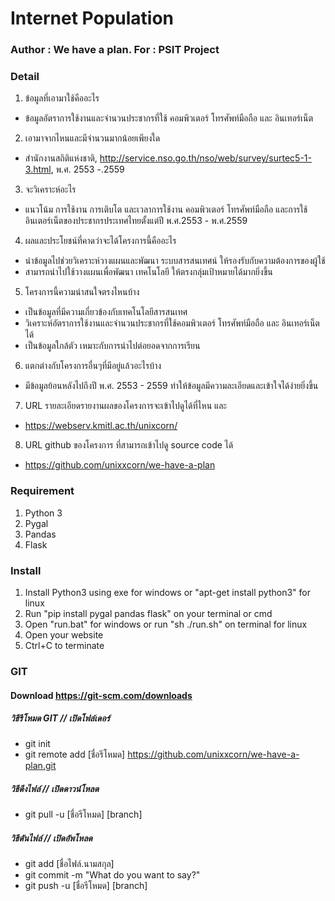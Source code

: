 # Internet Population
### Author : We have a plan. For : PSIT Project


### Detail
1. ข้อมูลที่เอามาใช้คืออะไร
  * ข้อมูลอัตราการใช้งานและจำนวนประชากรที่ใช้ คอมพิวเตอร์ โทรศัพท์มือถือ และ อินเทอร์เน็ต
2. เอามาจากไหนและมีจำนวนมากน้อยเพียงใด 
  * สำนักงานสถิติแห่งชาติ, http://service.nso.go.th/nso/web/survey/surtec5-1-3.html, พ.ศ. 2553 -.2559
3. จะวิเคราะห์อะไร
  * แนวโน้ม การใช้งาน การเติบโต และเวลาการใช้งาน คอมพิวเตอร์ โทรศัพท์มือถือ และการใช้อินเตอร์เน็ตของประชากรประเทศไทยตั้งแต่ปี พ.ศ.2553 - พ.ศ.2559
4. ผลและประโยชน์ที่คาดว่าจะได้โครงการนี้คืออะไร
  * นำข้อมูลไปช่วยวิเคราะห์วางแผนและพัฒนา ระบบสารสนเทศน์ ให้รองรับกับความต้องการของผู้ใช้
  * สามารถนำไปใช้วางแผนเพื่อพัฒนา เทคโนโลยี ให้ตรงกลุ่มเป้าหมายได้มากยิ่งขึ้น
5. โครงการนี้ความน่าสนใจตรงไหนบ้าง
  * เป็นข้อมูลที่มีความเกี่ยวข้องกับเทคโนโลยีสารสนเทศ
  * วิเคราะห์อัตราการใช้งานและจำนวนประชากรที่ใช้คอมพิวเตอร์ โทรศัพท์มือถือ และ อินเทอร์เน็ตได้
  * เป็นข้อมูลใกล้ตัว เหมาะกับการนำไปต่อยอดจากการเรียน
6. แตกต่างกับโครงการอื่นๆที่มีอยู่แล้วอะไรบ้าง 
  * มีข้อมูลย้อนหลังไปถึงปี พ.ศ. 2553 - 2559 ทำให้ข้อมูลมีความละเอียดและเข้าใจได้ง่ายยิ่งขึ้น     
7. URL รายละเอียดรายงานผลของโครงการจะเข้าไปดูได้ที่ไหน และ 
  * https://webserv.kmitl.ac.th/unixcorn/
8. URL github ของโครงการ ที่สามารถเข้าไปดู source code ได้
  * https://github.com/unixxcorn/we-have-a-plan

### Requirement
1. Python 3
2. Pygal
3. Pandas
4. Flask

### Install
1. Install Python3 using exe for windows or "apt-get install python3" for linux
2. Run "pip install pygal pandas flask" on your terminal or cmd
3. Open "run.bat" for windows or run "sh ./run.sh" on terminal for linux
4. Open your website
5. Ctrl+C to terminate

### GIT
#### Download https://git-scm.com/downloads
##### วิธีรีโหมด GIT // เปิดโฟล์เดอร์
* git init
* git remote add [ชื่อรีโหมด] https://github.com/unixxcorn/we-have-a-plan.git
##### วิธีดึงไฟล์  // เปิดดาวน์โหลด
* git pull -u [ชื่อรีโหมด] [branch]
##### วิธีดันไฟล์  // เปิดอัพโหลด
* git add [ชื่อไฟล์.นามสกุล]
* git commit -m "What do you want to say?"
* git push -u [ชื่อรีโหมด] [branch]
